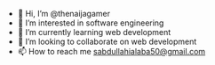 - 👋 Hi, I’m @thenaijagamer
- 👀 I’m interested in software engineering 
- 🌱 I’m currently learning web development
- 💞️ I’m looking to collaborate on web development
- 📫 How to reach me sabdullahialaba50@gmail.com

<!---
thenaijagamer/thenaijagamer is a ✨ special ✨ repository because its `README.md` (this file) appears on your GitHub profile.
You can click the Preview link to take a look at your changes.
--->
